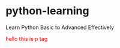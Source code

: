 # python-learning
Learn Python Basic to Advanced Effectively


<p style="color:red">
hello this is p tag
</p>
